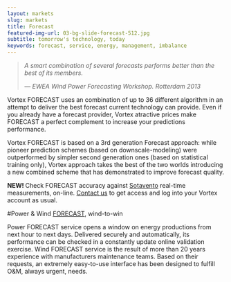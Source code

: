 ```yaml
---
layout: markets
slug: markets
title: Forecast
featured-img-url: 03-bg-slide-forecast-512.jpg
subtitle: tomorrow's technology, today
keywords: forecast, service, energy, management, imbalance
---
```


<blockquote>
    <p><i>A smart combination of several forecasts performs better than the best of its members.</i></p>
    <footer>&mdash; <cite>EWEA Wind Power Forecasting Workshop. Rotterdam 2013</cite></footer>
</blockquote>

<p> Vortex FORECAST uses an combination of up to 36 different algorithm in an attempt to deliver the best forecast current technology can provide. Even if you already have a forecast provider, Vortex atractive prices make FORECAST a perfect complement to increase your predictions performance.</p>

<!--<p> With FORECAST, Vortex enters the very competitive forecast market with a new, fresh approach: making use of our massive cluster (in charge of heavy Wind & Site calculations delivered every day) and a extremely interactive, easy-to-use users Interface.</p>-->

<p> Vortex FORECAST is based on a 3rd generation Forecast approach: while pioneer prediction schemes (based on downscale-modeling) were outperformed by simpler second generation ones (based on statistical training only), Vortex approach takes the best of the two worlds introducing a new combined scheme that has demonstrated to improve forecast quality.</p>

<div class="well well-sm ox_animate_when_almost_visible ox_bottom-to-top">
    <b> NEW! </b> Check FORECAST accuracy against <a href="http://www.sotaventogalicia.com/en" target="_blank">Sotavento</a> real-time measurements, on-line. <a href="mailto:info@vortex.es">Contact us</a> to get access and log into your Vortex account as usual.
</div>

#Power & Wind <a href=../solutions/forecast>FORECAST</a>, wind-to-win

Power FORECAST service opens a window on energy productions from next hour to next days. Delivered securely and automatically, its performance can be checked in a constantly update online validation exercise. Wind FORECAST service is the result of more than 20 years experience with manufacturers maintenance teams. Based on their requests, an extremely easy-to-use interface has been designed to fulfill O&M, always urgent, needs.
